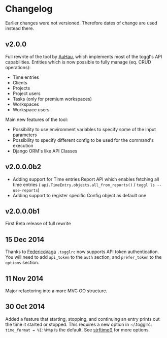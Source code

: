 # Changelog 

Earlier changes were not versioned. Therefore dates of change are used instead there.

## v2.0.0

Full rewrite of the tool by [AuHau](https://github.com/AuHau), which implements most of the toggl's API capabilities. 
Entities which is now possible to fully manage (eq. CRUD operations):
 *  Time entries
 *  Clients
 *  Projects
 *  Project users
 *  Tasks (only for premium workspaces)
 *  Workspaces
 *  Workspace users
 
Main new features of the tool:
 *  Possibility to use environment variables to specify some of the input parameters
 *  Possibility to specify different config to be used for the command's execution
 *  Django ORM's like API Classes

## v2.0.0.0b2

 * Adding support for Time entries Report API which enables fetching all time entries ( `api.TimeEntry.objects.all_from_reports()` / `toggl ls --use-reports`)
 * Adding support to register specific Config object as default one

## v2.0.0.0b1

First Beta release of full rewrite

## 15 Dec 2014 
Thanks to [FedericoVaga](https://github.com/FedericoVaga)
`.togglrc` now supports API token authentication. You will need to add
`api_token` to the `auth` section, and `prefer_token` to the `options` section.

## 11 Nov 2014
Major refactoring into a more MVC OO structure.

## 30 Oct 2014
Added a feature that starting, stopping, and continuing an
entry prints out the time it started or stopped. This requires a new option in
~/.togglrc: `time_format = %I:%M%p` is the default.  See
[strftime()](https://docs.python.org/2/library/datetime.html#strftime-and-strptime-behavior)
for more options.
